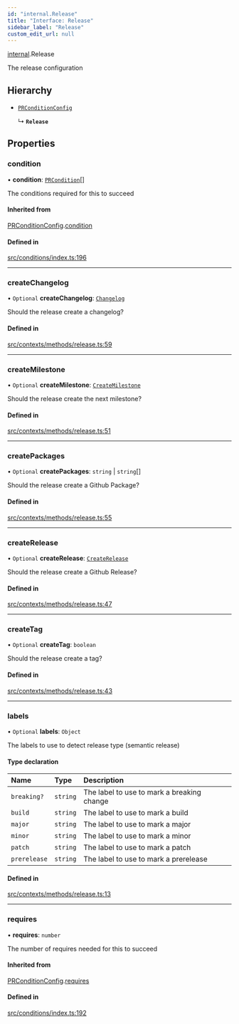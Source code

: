 ```yaml
---
id: "internal.Release"
title: "Interface: Release"
sidebar_label: "Release"
custom_edit_url: null
---
```


[internal](../modules/internal.md).Release

The release configuration

## Hierarchy

- [`PRConditionConfig`](PRConditionConfig.md)

  ↳ **`Release`**

## Properties

### condition

• **condition**: [`PRCondition`](../#prcondition)[]

The conditions required for this to succeed

#### Inherited from

[PRConditionConfig](PRConditionConfig.md).[condition](PRConditionConfig.md#condition)

#### Defined in

[src/conditions/index.ts:196](https://github.com/Resnovas/smartcloud/blob/b91f5b4/src/conditions/index.ts#L196)

___

### createChangelog

• `Optional` **createChangelog**: [`Changelog`](internal.Changelog.md)

Should the release create a changelog?

#### Defined in

[src/contexts/methods/release.ts:59](https://github.com/Resnovas/smartcloud/blob/b91f5b4/src/contexts/methods/release.ts#L59)

___

### createMilestone

• `Optional` **createMilestone**: [`CreateMilestone`](internal.CreateMilestone.md)

Should the release create the next milestone?

#### Defined in

[src/contexts/methods/release.ts:51](https://github.com/Resnovas/smartcloud/blob/b91f5b4/src/contexts/methods/release.ts#L51)

___

### createPackages

• `Optional` **createPackages**: `string` \| `string`[]

Should the release create a Github Package?

#### Defined in

[src/contexts/methods/release.ts:55](https://github.com/Resnovas/smartcloud/blob/b91f5b4/src/contexts/methods/release.ts#L55)

___

### createRelease

• `Optional` **createRelease**: [`CreateRelease`](internal.CreateRelease.md)

Should the release create a Github Release?

#### Defined in

[src/contexts/methods/release.ts:47](https://github.com/Resnovas/smartcloud/blob/b91f5b4/src/contexts/methods/release.ts#L47)

___

### createTag

• `Optional` **createTag**: `boolean`

Should the release create a tag?

#### Defined in

[src/contexts/methods/release.ts:43](https://github.com/Resnovas/smartcloud/blob/b91f5b4/src/contexts/methods/release.ts#L43)

___

### labels

• `Optional` **labels**: `Object`

The labels to use to detect release type (semantic release)

#### Type declaration

| Name | Type | Description |
| :------ | :------ | :------ |
| `breaking?` | `string` | The label to use to mark a breaking change |
| `build` | `string` | The label to use to mark a build |
| `major` | `string` | The label to use to mark a major |
| `minor` | `string` | The label to use to mark a minor |
| `patch` | `string` | The label to use to mark a patch |
| `prerelease` | `string` | The label to use to mark a prerelease |

#### Defined in

[src/contexts/methods/release.ts:13](https://github.com/Resnovas/smartcloud/blob/b91f5b4/src/contexts/methods/release.ts#L13)

___

### requires

• **requires**: `number`

The number of requires needed for this to succeed

#### Inherited from

[PRConditionConfig](PRConditionConfig.md).[requires](PRConditionConfig.md#requires)

#### Defined in

[src/conditions/index.ts:192](https://github.com/Resnovas/smartcloud/blob/b91f5b4/src/conditions/index.ts#L192)
